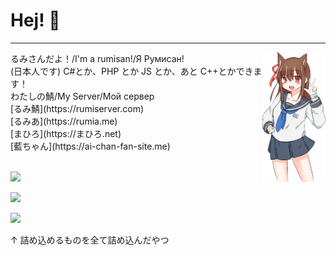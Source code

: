 # Hej! 👋
---

<IMG SRC="./ai.png" WIDTH="20%" ALT="藍ちゃん" ALIGN="right">
<P ALIGN="left">
るみさんだよ！/I'm a rumisan!/Я Румисан!
<BR>
(日本人です)
C#とか、PHP とか JS とか、あと C++とかできます！
<BR>
わたしの鯖/My Server/Мой сервер<BR>
[るみ鯖](https://rumiserver.com)<BR>
[るみあ](https://rumia.me)<BR>
[まひろ](https://まひろ.net)<BR>
[藍ちゃん](https://ai-chan-fan-site.me)<BR>
<BR>

![](https://github-profile-summary-cards.vercel.app/api/cards/profile-details?username=SINtyanneru&theme=dracula)

![](https://github-readme-stats.vercel.app/api?username=SINtyanneru&count_private=true&show_icons=true&theme=dracula)

![](https://github-readme-stats.vercel.app/api/top-langs/?username=SINtyanneru&layout=compact&theme=dracula)

↑ 詰め込めるものを全て詰め込んだやつ
</P>
